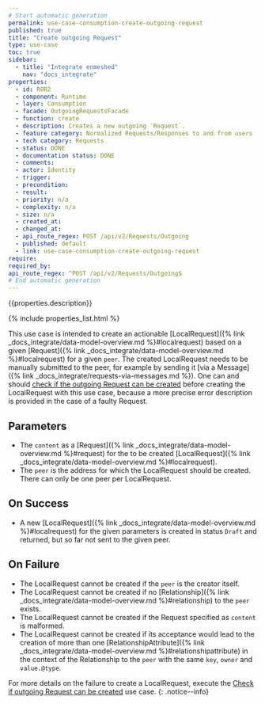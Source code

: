 ```yaml
---
# Start automatic generation
permalink: use-case-consumption-create-outgoing-request
published: true
title: "Create outgoing Request"
type: use-case
toc: true
sidebar:
  - title: "Integrate enmeshed"
    nav: "docs_integrate"
properties:
  - id: ROR2
  - component: Runtime
  - layer: Consumption
  - facade: OutgoingRequestsFacade
  - function: create
  - description: Creates a new outgoing `Request`.
  - feature category: Normalized Requests/Responses to and from users
  - tech category: Requests
  - status: DONE
  - documentation status: DONE
  - comments:
  - actor: Identity
  - trigger:
  - precondition:
  - result:
  - priority: n/a
  - complexity: n/a
  - size: n/a
  - created_at:
  - changed_at:
  - api_route_regex: POST /api/v2/Requests/Outgoing
  - published: default
  - link: use-case-consumption-create-outgoing-request
require:
required_by:
api_route_regex: ^POST /api/v2/Requests/Outgoing$
# End automatic generation
---
```


{{properties.description}}

{% include properties_list.html %}

This use case is intended to create an actionable [LocalRequest]({% link _docs_integrate/data-model-overview.md %}#localrequest) based on a given [Request]({% link _docs_integrate/data-model-overview.md %}#localrequest) for a given `peer`.
The created LocalRequest needs to be manually submitted to the peer, for example by sending it [via a Message]({% link _docs_integrate/requests-via-messages.md %}).
One can and should [check if the outgoing Request can be created](use-case-consumption-check-if-outgoing-request-can-be-created) before creating the LocalRequest with this use case, because a more precise error description is provided in the case of a faulty Request.

## Parameters

- The `content` as a [Request]({% link _docs_integrate/data-model-overview.md %}#request) for the to be created [LocalRequest]({% link _docs_integrate/data-model-overview.md %}#localrequest).
- The `peer` is the address for which the LocalRequest should be created. There can only be one peer per LocalRequest.

## On Success

- A new [LocalRequest]({% link _docs_integrate/data-model-overview.md %}#localrequest) for the given parameters is created in status `Draft` and returned, but so far not sent to the given peer.

## On Failure

- The LocalRequest cannot be created if the `peer` is the creator itself.
- The LocalRequest cannot be created if no [Relationship]({% link _docs_integrate/data-model-overview.md %}#relationship) to the `peer` exists.
- The LocalRequest cannot be created if the Request specified as `content` is malformed.
- The LocalRequest cannot be created if its acceptance would lead to the creation of more than one [RelationshipAttribute]({% link _docs_integrate/data-model-overview.md %}#relationshipattribute) in the context of the Relationship to the `peer` with the same `key`, `owner` and `value.@type`.

For more details on the failure to create a LocalRequest, execute the [Check if outgoing Request can be created](use-case-consumption-check-if-outgoing-request-can-be-created) use case.
{: .notice--info}
